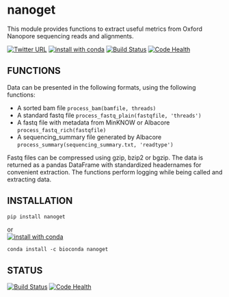 # nanoget
This module provides functions to extract useful metrics from Oxford Nanopore sequencing reads and alignments.  

[![Twitter URL](https://img.shields.io/twitter/url/https/twitter.com/wouter_decoster.svg?style=social&label=Follow%20%40wouter_decoster)](https://twitter.com/wouter_decoster)
[![install with conda](https://anaconda.org/bioconda/nanoget/badges/installer/conda.svg)](https://anaconda.org/bioconda/nanoget)
[![Build Status](https://travis-ci.org/wdecoster/nanoget.svg?branch=master)](https://travis-ci.org/wdecoster/nanoget)
[![Code  Health](https://landscape.io/github/wdecoster/nanoget/master/landscape.svg?style=flat)](https://landscape.io/github/wdecoster/nanoget/master)


## FUNCTIONS
Data can be presented in the following formats, using the following functions:  
- A sorted bam file `process_bam(bamfile, threads)`  
- A standard fastq file `process_fastq_plain(fastqfile, 'threads')`  
- A fastq file with metadata from MinKNOW or Albacore `process_fastq_rich(fastqfile)`  
- A sequencing_summary file generated by Albacore `process_summary(sequencing_summary.txt, 'readtype')`  

Fastq files can be compressed using gzip, bzip2 or bgzip. The data is returned as a pandas DataFrame with standardized headernames for convenient extraction. The functions perform logging while being called and extracting data.


## INSTALLATION
```bash
pip install nanoget
```
or  
[![install with conda](https://anaconda.org/bioconda/nanoget/badges/installer/conda.svg)](https://anaconda.org/bioconda/nanoget)
```
conda install -c bioconda nanoget
```

## STATUS
[![Build Status](https://travis-ci.org/wdecoster/nanoget.svg?branch=master)](https://travis-ci.org/wdecoster/nanoget)
[![Code  Health](https://landscape.io/github/wdecoster/nanoget/master/landscape.svg?style=flat)](https://landscape.io/github/wdecoster/nanoget/master)
